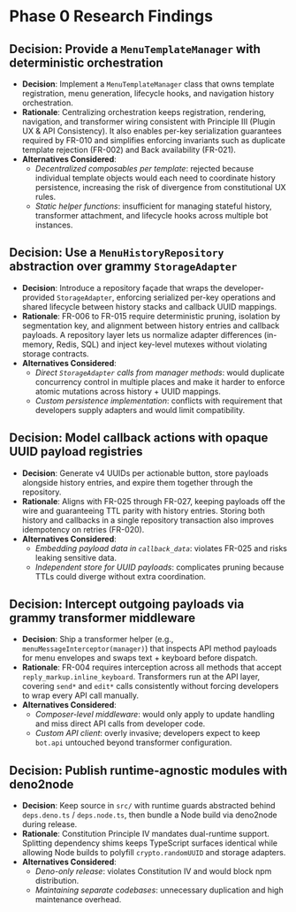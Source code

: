 # Phase 0 Research Findings

## Decision: Provide a `MenuTemplateManager` with deterministic orchestration
- **Decision**: Implement a `MenuTemplateManager` class that owns template registration, menu generation, lifecycle hooks, and navigation history orchestration.
- **Rationale**: Centralizing orchestration keeps registration, rendering, navigation, and transformer wiring consistent with Principle III (Plugin UX & API Consistency). It also enables per-key serialization guarantees required by FR-010 and simplifies enforcing invariants such as duplicate template rejection (FR-002) and Back availability (FR-021).
- **Alternatives Considered**:
  - *Decentralized composables per template*: rejected because individual template objects would each need to coordinate history persistence, increasing the risk of divergence from constitutional UX rules.
  - *Static helper functions*: insufficient for managing stateful history, transformer attachment, and lifecycle hooks across multiple bot instances.

## Decision: Use a `MenuHistoryRepository` abstraction over grammy `StorageAdapter`
- **Decision**: Introduce a repository façade that wraps the developer-provided `StorageAdapter`, enforcing serialized per-key operations and shared lifecycle between history stacks and callback UUID mappings.
- **Rationale**: FR-006 to FR-015 require deterministic pruning, isolation by segmentation key, and alignment between history entries and callback payloads. A repository layer lets us normalize adapter differences (in-memory, Redis, SQL) and inject key-level mutexes without violating storage contracts.
- **Alternatives Considered**:
  - *Direct `StorageAdapter` calls from manager methods*: would duplicate concurrency control in multiple places and make it harder to enforce atomic mutations across history + UUID mappings.
  - *Custom persistence implementation*: conflicts with requirement that developers supply adapters and would limit compatibility.

## Decision: Model callback actions with opaque UUID payload registries
- **Decision**: Generate v4 UUIDs per actionable button, store payloads alongside history entries, and expire them together through the repository.
- **Rationale**: Aligns with FR-025 through FR-027, keeping payloads off the wire and guaranteeing TTL parity with history entries. Storing both history and callbacks in a single repository transaction also improves idempotency on retries (FR-020).
- **Alternatives Considered**:
  - *Embedding payload data in `callback_data`*: violates FR-025 and risks leaking sensitive data.
  - *Independent store for UUID payloads*: complicates pruning because TTLs could diverge without extra coordination.

## Decision: Intercept outgoing payloads via grammy transformer middleware
- **Decision**: Ship a transformer helper (e.g., `menuMessageInterceptor(manager)`) that inspects API method payloads for menu envelopes and swaps text + keyboard before dispatch.
- **Rationale**: FR-004 requires interception across all methods that accept `reply_markup.inline_keyboard`. Transformers run at the API layer, covering `send*` and `edit*` calls consistently without forcing developers to wrap every API call manually.
- **Alternatives Considered**:
  - *Composer-level middleware*: would only apply to update handling and miss direct API calls from developer code.
  - *Custom API client*: overly invasive; developers expect to keep `bot.api` untouched beyond transformer configuration.

## Decision: Publish runtime-agnostic modules with deno2node
- **Decision**: Keep source in `src/` with runtime guards abstracted behind `deps.deno.ts` / `deps.node.ts`, then bundle a Node build via deno2node during release.
- **Rationale**: Constitution Principle IV mandates dual-runtime support. Splitting dependency shims keeps TypeScript surfaces identical while allowing Node builds to polyfill `crypto.randomUUID` and storage adapters.
- **Alternatives Considered**:
  - *Deno-only release*: violates Constitution IV and would block npm distribution.
  - *Maintaining separate codebases*: unnecessary duplication and high maintenance overhead.
